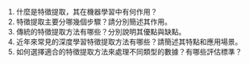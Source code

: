 1. 什麼是特徵提取，其在機器學習中有何作用？
2. 特徵提取主要分哪幾個步驟？請分別簡述其作用。
3. 傳統的特徵提取方法有哪些？分別說明其優點與缺點。
4. 近年來常見的深度學習特徵提取方法有哪些？請簡述其特點和應用場景。
5. 如何選擇適合的特徵提取方法來處理不同類型的數據？有哪些評估標準？